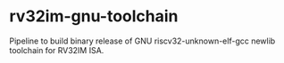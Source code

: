 # rv32im-gnu-toolchain
Pipeline to build binary release of GNU riscv32-unknown-elf-gcc newlib toolchain for RV32IM ISA.
